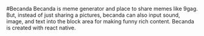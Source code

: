 #Becanda
Becanda is meme generator and place to share memes like 9gag. But, instead of just sharing a pictures, becanda can also input sound, image, and text into the block area for making funny rich content.
Becanda is created with react native.
